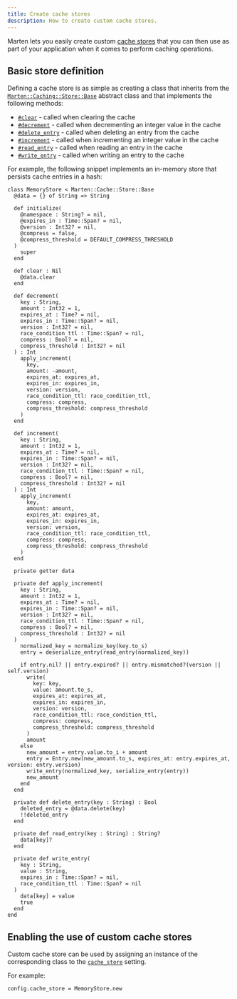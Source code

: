 ```yaml
---
title: Create cache stores
description: How to create custom cache stores.
---
```


Marten lets you easily create custom [cache stores](../introduction.md#configuration-and-cache-stores) that you can then use as part of your application when it comes to perform caching operations.

## Basic store definition

Defining a cache store is as simple as creating a class that inherits from the [`Marten::Caching::Store::Base`](pathname:///api/0.4/Marten/Cache/Store/Base.html) abstract class and that implements the following methods:

* [`#clear`](pathname:///api/0.4/Marten/Cache/Store/Base.html#clear-instance-method) - called when clearing the cache
* [`#decrement`](pathname:///api/0.4/Marten/Cache/Store/Base.html#decrement(key%3AString%2Camount%3AInt32%3D1%2Cexpires_at%3ATime|Nil%3Dnil%2Cexpires_in%3ATime%3A%3ASpan|Nil%3Dnil%2Cversion%3AInt32|Nil%3Dnil%2Crace_condition_ttl%3ATime%3A%3ASpan|Nil%3Dnil%2Ccompress%3ABool|Nil%3Dnil%2Ccompress_threshold%3AInt32|Nil%3Dnil)%3AInt-instance-method) - called when decrementing an integer value in the cache
* [`#delete_entry`](pathname:///http://localhost:3000/docs/api/dev/Marten/Cache/Store/Base.html#delete_entry%28key%3AString%29%3ABool-instance-method) - called when deleting an entry from the cache
* [`#increment`](pathname:///api/0.4/Marten/Cache/Store/Base.html#increment(key%3AString%2Camount%3AInt32%3D1%2Cexpires_at%3ATime|Nil%3Dnil%2Cexpires_in%3ATime%3A%3ASpan|Nil%3Dnil%2Cversion%3AInt32|Nil%3Dnil%2Crace_condition_ttl%3ATime%3A%3ASpan|Nil%3Dnil%2Ccompress%3ABool|Nil%3Dnil%2Ccompress_threshold%3AInt32|Nil%3Dnil)%3AInt-instance-method) - called when incrementing an integer value in the cache
* [`#read_entry`](pathname:///api/0.4/Marten/Cache/Store/Base.html#read_entry(key%3AString)%3AString|Nil-instance-method) - called when reading an entry in the cache
* [`#write_entry`](pathname:///api/0.4/Marten/Cache/Store/Base.html#write_entry(key%3AString%2Cvalue%3AString%2Cexpires_in%3ATime%3A%3ASpan|Nil%3Dnil%2Crace_condition_ttl%3ATime%3A%3ASpan|Nil%3Dnil)-instance-method) - called when writing an entry to the cache

For example, the following snippet implements an in-memory store that persists cache entries in a hash:

```crystal
class MemoryStore < Marten::Cache::Store::Base
  @data = {} of String => String

  def initialize(
    @namespace : String? = nil,
    @expires_in : Time::Span? = nil,
    @version : Int32? = nil,
    @compress = false,
    @compress_threshold = DEFAULT_COMPRESS_THRESHOLD
  )
    super
  end

  def clear : Nil
    @data.clear
  end

  def decrement(
    key : String,
    amount : Int32 = 1,
    expires_at : Time? = nil,
    expires_in : Time::Span? = nil,
    version : Int32? = nil,
    race_condition_ttl : Time::Span? = nil,
    compress : Bool? = nil,
    compress_threshold : Int32? = nil
  ) : Int
    apply_increment(
      key,
      amount: -amount,
      expires_at: expires_at,
      expires_in: expires_in,
      version: version,
      race_condition_ttl: race_condition_ttl,
      compress: compress,
      compress_threshold: compress_threshold
    )
  end

  def increment(
    key : String,
    amount : Int32 = 1,
    expires_at : Time? = nil,
    expires_in : Time::Span? = nil,
    version : Int32? = nil,
    race_condition_ttl : Time::Span? = nil,
    compress : Bool? = nil,
    compress_threshold : Int32? = nil
  ) : Int
    apply_increment(
      key,
      amount: amount,
      expires_at: expires_at,
      expires_in: expires_in,
      version: version,
      race_condition_ttl: race_condition_ttl,
      compress: compress,
      compress_threshold: compress_threshold
    )
  end

  private getter data

  private def apply_increment(
    key : String,
    amount : Int32 = 1,
    expires_at : Time? = nil,
    expires_in : Time::Span? = nil,
    version : Int32? = nil,
    race_condition_ttl : Time::Span? = nil,
    compress : Bool? = nil,
    compress_threshold : Int32? = nil
  )
    normalized_key = normalize_key(key.to_s)
    entry = deserialize_entry(read_entry(normalized_key))

    if entry.nil? || entry.expired? || entry.mismatched?(version || self.version)
      write(
        key: key,
        value: amount.to_s,
        expires_at: expires_at,
        expires_in: expires_in,
        version: version,
        race_condition_ttl: race_condition_ttl,
        compress: compress,
        compress_threshold: compress_threshold
      )
      amount
    else
      new_amount = entry.value.to_i + amount
      entry = Entry.new(new_amount.to_s, expires_at: entry.expires_at, version: entry.version)
      write_entry(normalized_key, serialize_entry(entry))
      new_amount
    end
  end

  private def delete_entry(key : String) : Bool
    deleted_entry = @data.delete(key)
    !!deleted_entry
  end

  private def read_entry(key : String) : String?
    data[key]?
  end

  private def write_entry(
    key : String,
    value : String,
    expires_in : Time::Span? = nil,
    race_condition_ttl : Time::Span? = nil
  )
    data[key] = value
    true
  end
end
```

## Enabling the use of custom cache stores

Custom cache store can be used by assigning an instance of the corresponding class to the [`cache_store`](../../development/reference/settings.md#cache_store) setting.

For example:

```crystal
config.cache_store = MemoryStore.new
```
